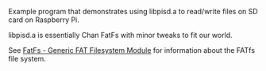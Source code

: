 Example program that demonstrates using libpisd.a to read/write files on SD card on Raspberry Pi.

libpisd.a is essentially Chan FatFs with minor tweaks to fit our world.

See <a href="http://elm-chan.org/fsw/ff/00index_e.html">FatFs - Generic FAT Filesystem Module</a> for information about the FATfs file system.

